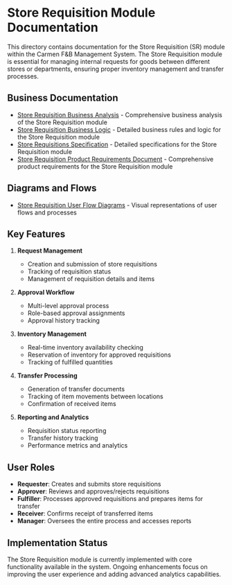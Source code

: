 # Store Requisition Module Documentation

This directory contains documentation for the Store Requisition (SR) module within the Carmen F&B Management System. The Store Requisition module is essential for managing internal requests for goods between different stores or departments, ensuring proper inventory management and transfer processes.

## Business Documentation

- [Store Requisition Business Analysis](./store-requisition-ba.md) - Comprehensive business analysis of the Store Requisition module
- [Store Requisition Business Logic](./store-requisition-logic.md) - Detailed business rules and logic for the Store Requisition module
- [Store Requisitions Specification](./store-requisitions.md) - Detailed specifications for the Store Requisition module
- [Store Requisition Product Requirements Document](./store-requisition-prd.md) - Comprehensive product requirements for the Store Requisition module

## Diagrams and Flows

- [Store Requisition User Flow Diagrams](./store-requisition-user-flow.md) - Visual representations of user flows and processes

## Key Features

1. **Request Management**
   - Creation and submission of store requisitions
   - Tracking of requisition status
   - Management of requisition details and items

2. **Approval Workflow**
   - Multi-level approval process
   - Role-based approval assignments
   - Approval history tracking

3. **Inventory Management**
   - Real-time inventory availability checking
   - Reservation of inventory for approved requisitions
   - Tracking of fulfilled quantities

4. **Transfer Processing**
   - Generation of transfer documents
   - Tracking of item movements between locations
   - Confirmation of received items

5. **Reporting and Analytics**
   - Requisition status reporting
   - Transfer history tracking
   - Performance metrics and analytics

## User Roles

- **Requester**: Creates and submits store requisitions
- **Approver**: Reviews and approves/rejects requisitions
- **Fulfiller**: Processes approved requisitions and prepares items for transfer
- **Receiver**: Confirms receipt of transferred items
- **Manager**: Oversees the entire process and accesses reports

## Implementation Status

The Store Requisition module is currently implemented with core functionality available in the system. Ongoing enhancements focus on improving the user experience and adding advanced analytics capabilities. 